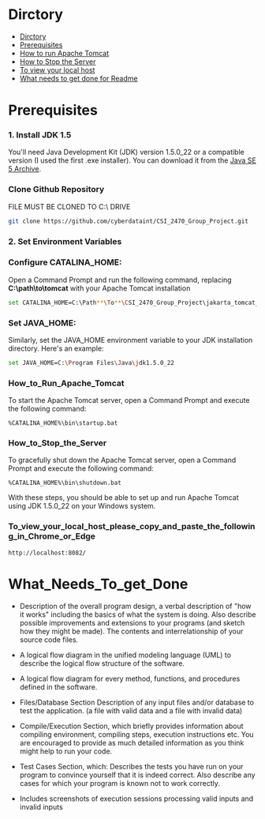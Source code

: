 # Dirctory 
 - [Dirctory](#Dirctory)
 - [Prerequisites](#Prerequisites)
 - [How to run Apache Tomcat](#How_to_Run_Apache_tomcat)
 - [How to Stop the Server](#How_to_Stop_the_Server)
 - [To view your local host](#To_view_your_local_host_please_copy_and_paste_the_following_in_Chrome_or_Edge)
 - [What needs to get done for Readme](#What_Needs_To_get_Done) 

# Prerequisites
### 1. Install JDK 1.5
You'll need Java Development Kit (JDK) version 1.5.0_22 or a compatible version (I used the first .exe installer). You can download it from the [Java SE 5 Archive](https://www.oracle.com/java/technologies/java-archive-javase5-downloads.html).


### Clone Github Repository 

FILE MUST BE CLONED TO C:\ DRIVE 
~~~sh
git clone https://github.com/cyberdataint/CSI_2470_Group_Project.git
~~~


### 2. Set Environment Variables

### Configure CATALINA_HOME:
Open a Command Prompt and run the following command, replacing **C:\path\to\tomcat** with your Apache Tomcat installation 


~~~sh
set CATALINA_HOME=C:\Path**\To**\CSI_2470_Group_Project\jakarta_tomcat_5.0.25
~~~


### Set JAVA_HOME:

Similarly, set the JAVA_HOME environment variable to your JDK installation directory. Here's an example:


~~~sh
set JAVA_HOME=C:\Program Files\Java\jdk1.5.0_22
~~~


### How_to_Run_Apache_Tomcat


To start the Apache Tomcat server, open a Command Prompt and execute the following command:


~~~
%CATALINA_HOME%\bin\startup.bat
~~~


### How_to_Stop_the_Server
To gracefully shut down the Apache Tomcat server, open a Command Prompt and execute the following command:


~~~
%CATALINA_HOME%\bin\shutdown.bat
~~~


With these steps, you should be able to set up and run Apache Tomcat using JDK 1.5.0_22 on your Windows system.

### To_view_your_local_host_please_copy_and_paste_the_following_in_Chrome_or_Edge 


~~~
http://localhost:8082/
~~~



# What_Needs_To_get_Done 


- Description of the overall program design, a verbal description of "how it works" including the basics of what the system is doing. Also describe possible improvements and extensions to your programs (and sketch how they might be made).
 The contents and interrelationship of your source code files.

- A logical flow diagram in the unified modeling language (UML) to describe the logical flow structure of the software.

- A logical flow diagram for every method, functions, and procedures defined in the software.

- Files/Database Section Description of any input files and/or database to test the application. (a file with valid data and a file with invalid data)

- Compile/Execution Section, which briefly provides information about compiling environment, compiling steps, execution instructions etc. You are encouraged to provide as much detailed information as you think might help to run your code.

- Test Cases Section, which:
 Describes the tests you have run on your program to convince yourself that it is indeed correct.
 Also describe any cases for which your program is known not to work correctly.

- Includes screenshots of execution sessions processing valid inputs and invalid inputs
